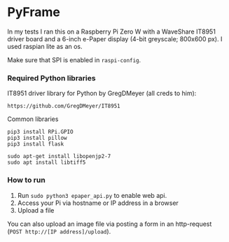 # PyFrame

In my tests I ran this on a Raspberry Pi Zero W with a WaveShare IT8951 driver board and a 6-inch e-Paper display (4-bit greyscale; 800x600 px). I used raspian lite as an os.

Make sure that SPI is enabled in `raspi-config`.

### Required Python libraries

IT8951 driver library for Python by GregDMeyer (all creds to him):
```
https://github.com/GregDMeyer/IT8951
```

Common libraries
```
pip3 install RPi.GPIO
pip3 install pillow
pip3 install flask

sudo apt-get install libopenjp2-7
sudo apt install libtiff5
```

### How to run
1. Run `sudo python3 epaper_api.py` to enable web api.
2. Access your Pi via hostname or IP address in a browser
3. Upload a file

You can also upload an image file via posting a form in an http-request (`POST http://[IP address]/upload`).
